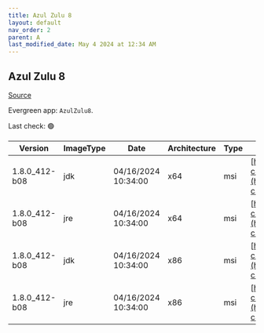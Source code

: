 ```yaml
---
title: Azul Zulu 8
layout: default
nav_order: 2
parent: A
last_modified_date: May 4 2024 at 12:34 AM
---
```


## Azul Zulu 8

[Source](https://www.azul.com/downloads/#zulu)

Evergreen app: `AzulZulu8`. 

Last check: 🟢

| Version       | ImageType | Date                | Architecture | Type | URI                                                                                                                                              |
| ------------- | --------- | ------------------- | ------------ | ---- | ------------------------------------------------------------------------------------------------------------------------------------------------ |
| 1.8.0_412-b08 | jdk       | 04/16/2024 10:34:00 | x64          | msi  | [https://cdn.azul.com/zulu/bin/zulu8.78.0.19-ca-jdk8.0.412-win_x64.msi](https://cdn.azul.com/zulu/bin/zulu8.78.0.19-ca-jdk8.0.412-win_x64.msi)   |
| 1.8.0_412-b08 | jre       | 04/16/2024 10:34:00 | x64          | msi  | [https://cdn.azul.com/zulu/bin/zulu8.78.0.19-ca-jre8.0.412-win_x64.msi](https://cdn.azul.com/zulu/bin/zulu8.78.0.19-ca-jre8.0.412-win_x64.msi)   |
| 1.8.0_412-b08 | jdk       | 04/16/2024 10:34:00 | x86          | msi  | [https://cdn.azul.com/zulu/bin/zulu8.78.0.19-ca-jdk8.0.412-win_i686.msi](https://cdn.azul.com/zulu/bin/zulu8.78.0.19-ca-jdk8.0.412-win_i686.msi) |
| 1.8.0_412-b08 | jre       | 04/16/2024 10:34:00 | x86          | msi  | [https://cdn.azul.com/zulu/bin/zulu8.78.0.19-ca-jre8.0.412-win_i686.msi](https://cdn.azul.com/zulu/bin/zulu8.78.0.19-ca-jre8.0.412-win_i686.msi) |
